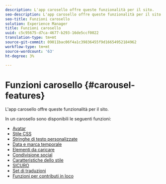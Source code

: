 ```yaml
---
description: L'app carosello offre queste funzionalità per il sito.
seo-description: L'app carosello offre queste funzionalità per il sito.
seo-title: Funzioni carosello
solution: Experience Manager
title: Funzioni carosello
uuid: c5c95675-d7ca-4677-b293-16de5ccf0022
translation-type: tm+mt
source-git-commit: 09011bac06f4a1c39836455f9d16654952184962
workflow-type: tm+mt
source-wordcount: '63'
ht-degree: 3%

---
```



# Funzioni carosello {#carousel-features}

L&#39;app carosello offre queste funzionalità per il sito.

In un carosello sono disponibili le seguenti funzioni:

* [Avatar](/help/using/c-features-livefyre/c-styling-features/c-avatars.md#c_avatars)
* [Stile CSS](/help/using/c-features-livefyre/c-styling-features/c-css-styling-branding.md#c_css_styling_branding)
* [Stringhe di testo personalizzate](/help/using/c-features-livefyre/c-custom-text-strings.md#c_custom_text_strings)
* [Data e marca temporale](/help/using/c-features-livefyre/c-styling-features/c-date-and-timestamp.md#c_date_and_timestamp)
* [Elementi da caricare](/help/using/c-features-livefyre/c-content-behavior-features/c-content-behavior-features.md#section_q5w_mzl_d1b)
* [Condivisione social](/help/using/c-features-livefyre/c-social-sharing/c-social-sharing.md#c_social_sharing)
* [Caratteristiche dello stile](/help/using/c-features-livefyre/c-styling-features/c-styling-features.md#c_styling_features)
* [SICURO](/help/using/c-features-livefyre/c-about-moderation/c-moderation.md#c_moderation)
* [Set di traduzioni](/help/using/c-settings-other/c-translation-sets/c-translation-sets.md#c_translation_sets)
* [Funzioni per contributi in loco](/help/using/c-features-livefyre/c-on-site-contribution-features.md#section_vzs_t2s_d1b)

